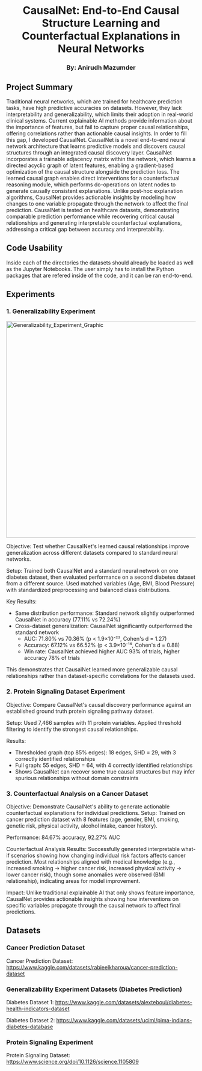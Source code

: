 <h1 align="center">
<b>CausalNet: End-to-End Causal Structure Learning and Counterfactual Explanations in Neural Networks</b>
</h1>
<h3 align="center">
<b>By: Anirudh Mazumder</b>
</h3>

## Project Summary
Traditional neural networks, which are trained for healthcare prediction tasks, have high predictive accuracies on datasets. However, they lack interpretability and generalizability, which limits their adoption in real-world clinical systems. Current explainable AI methods provide information about the importance of features, but fail to capture proper causal relationships, offering correlations rather than actionable causal insights. In order to fill this gap, I developed CausalNet. CausalNet is a novel end-to-end neural network architecture that learns predictive models and discovers causal structures through an integrated causal discovery layer. CausalNet incorporates a trainable adjacency matrix within the network, which learns a directed acyclic graph of latent features, enabling a gradient-based optimization of the causal structure alongside the prediction loss. The learned causal graph enables direct interventions for a counterfactual reasoning module, which performs do-operations on latent nodes to generate causally consistent explanations. Unlike post-hoc explanation algorithms, CausalNet provides actionable insights by modeling how changes to one variable propagate through the network to affect the final prediction. CausalNet is tested on healthcare datasets, demonstrating comparable prediction performance while recovering critical causal relationships and generating interpretable counterfactual explanations, addressing a critical gap between accuracy and interpretability.

## Code Usability
Inside each of the directories the datasets should already be loaded as well as the Jupyter Notebooks. The user simply has to install the Python packages that are refered inside of the code, and it can be ran end-to-end.

## Experiments
### 1. Generalizability Experiment

<img width="1280" height="577" alt="Generalizability_Experiment_Graphic" src="https://github.com/user-attachments/assets/1cf6d498-aa0b-443e-9802-e76cf597c76d" />

Objective: Test whether CausalNet's learned causal relationships improve generalization across different datasets compared to standard neural networks.

Setup: Trained both CausalNet and a standard neural network on one diabetes dataset, then evaluated performance on a second diabetes dataset from a different source. Used matched variables (Age, BMI, Blood Pressure) with standardized preprocessing and balanced class distributions.

Key Results:
- Same distribution performance: Standard network slightly outperformed CausalNet in accuracy (77.11% vs 72.24%)
- Cross-dataset generalization: CausalNet significantly outperformed the standard network
    - AUC: 71.80% vs 70.36% (p < 1.9×10⁻²², Cohen's d = 1.27)
    - Accuracy: 67.12% vs 66.52% (p < 3.9×10⁻¹⁴, Cohen's d = 0.88)
    - Win rate: CausalNet achieved higher AUC 93% of trials, higher accuracy 78% of trials

This demonstrates that CausalNet learned more generalizable causal relationships rather than dataset-specific correlations for the datasets used.

### 2. Protein Signaling Dataset Experiment

Objective: Compare CausalNet's causal discovery performance against an established ground truth protein signaling pathway dataset.

Setup: Used 7,466 samples with 11 protein variables. Applied threshold filtering to identify the strongest causal relationships.

Results:
- Thresholded graph (top 85% edges): 18 edges, SHD = 29, with 3 correctly identified relationships
- Full graph: 55 edges, SHD = 64, with 4 correctly identified relationships
- Shows CausalNet can recover some true causal structures but may infer spurious relationships without domain constraints

### 3. Counterfactual Analysis on a Cancer Dataset

Objective: Demonstrate CausalNet's ability to generate actionable counterfactual explanations for individual predictions.
Setup: Trained on cancer prediction dataset with 8 features (age, gender, BMI, smoking, genetic risk, physical activity, alcohol intake, cancer history).

Performance: 84.67% accuracy, 92.27% AUC

Counterfactual Analysis Results: Successfully generated interpretable what-if scenarios showing how changing individual risk factors affects cancer prediction. Most relationships aligned with medical knowledge (e.g., increased smoking → higher cancer risk, increased physical activity → lower cancer risk), though some anomalies were observed (BMI relationship), indicating areas for model improvement.

Impact: Unlike traditional explainable AI that only shows feature importance, CausalNet provides actionable insights showing how interventions on specific variables propagate through the causal network to affect final predictions.

## Datasets
### Cancer Prediction Dataset
Cancer Prediction Dataset: https://www.kaggle.com/datasets/rabieelkharoua/cancer-prediction-dataset

### Generalizability Experiment Datasets (Diabetes Prediction)
Diabetes Dataset 1: https://www.kaggle.com/datasets/alexteboul/diabetes-health-indicators-dataset

Diabetes Dataset 2: https://www.kaggle.com/datasets/uciml/pima-indians-diabetes-database

### Protein Signaling Experiment
Protein Signaling Dataset: https://www.science.org/doi/10.1126/science.1105809
